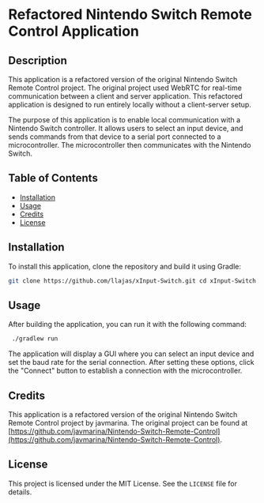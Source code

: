 # Refactored Nintendo Switch Remote Control Application

## Description

This application is a refactored version of the original Nintendo Switch Remote Control project. The original project used WebRTC for real-time communication between a client and server application. This refactored application is designed to run entirely locally without a client-server setup.

The purpose of this application is to enable local communication with a Nintendo Switch controller. It allows users to select an input device, and sends commands from that device to a serial port connected to a microcontroller. The microcontroller then communicates with the Nintendo Switch.

## Table of Contents

- [Installation](#installation)
- [Usage](#usage)
- [Credits](#credits)
- [License](#license)

## Installation

To install this application, clone the repository and build it using Gradle:

```bash
git clone https://github.com/llajas/xInput-Switch.git cd xInput-Switch ./gradlew build
```

## Usage

After building the application, you can run it with the following command:

```bash
 ./gradlew run
```

The application will display a GUI where you can select an input device and set the baud rate for the serial connection. After setting these options, click the "Connect" button to establish a connection with the microcontroller.

## Credits

This application is a refactored version of the original Nintendo Switch Remote Control project by javmarina. The original project can be found at [https://github.com/javmarina/Nintendo-Switch-Remote-Control](https://github.com/javmarina/Nintendo-Switch-Remote-Control).

## License

This project is licensed under the MIT License. See the `LICENSE` file for details.
